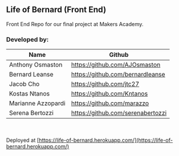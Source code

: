 ## Life of Bernard (Front End)

Front End Repo for our final project at Makers Academy. 

### Developed by:
| Name | Github |
| -- | -- |
| Anthony Osmaston | https://github.com/AJOsmaston |
| Bernard Leanse | https://github.com/bernardleanse |
| Jacob Cho | https://github.com/jtc27 |
| Kostas Ntanos | https://github.com/Kntanos |
| Marianne Azzopardi | https://github.com/marazzo |
| Serena Bertozzi | https://github.com/serenabertozzi |

<br><br>Deployed at [https://life-of-bernard.herokuapp.com/](https://life-of-bernard.herokuapp.com/) 
